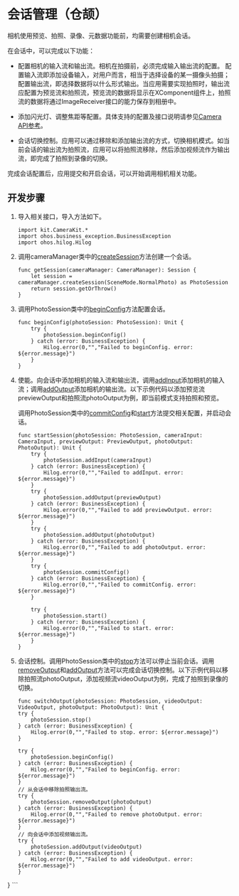 # 会话管理（仓颉）

相机使用预览、拍照、录像、元数据功能前，均需要创建相机会话。

在会话中，可以完成以下功能：

- 配置相机的输入流和输出流。相机在拍摄前，必须完成输入输出流的配置。
  配置输入流即添加设备输入，对用户而言，相当于选择设备的某一摄像头拍摄；配置输出流，即选择数据将以什么形式输出。当应用需要实现拍照时，输出流应配置为预览流和拍照流，预览流的数据将显示在XComponent组件上，拍照流的数据将通过ImageReceiver接口的能力保存到相册中。

- 添加闪光灯、调整焦距等配置。具体支持的配置及接口说明请参见[Camera API参考](../../../../API_Reference/source_zh_cn/CameraKit/cj-apis-multimedia-camera.md)。

- 会话切换控制。应用可以通过移除和添加输出流的方式，切换相机模式。如当前会话的输出流为拍照流，应用可以将拍照流移除，然后添加视频流作为输出流，即完成了拍照到录像的切换。

完成会话配置后，应用提交和开启会话，可以开始调用相机相关功能。

## 开发步骤

1. 导入相关接口，导入方法如下。

    <!-- compile -->

    ```cangjie
    import kit.CameraKit.*
    import ohos.business_exception.BusinessException
    import ohos.hilog.Hilog

    ```

2. 调用cameraManager类中的[createSession](../../../../API_Reference/source_zh_cn/CameraKit/cj-apis-multimedia-camera.md#func-createsessionscenemode)方法创建一个会话。

    <!-- compile -->

    ```cangjie
    func getSession(cameraManager: CameraManager): Session {
        let session = cameraManager.createSession(SceneMode.NormalPhoto) as PhotoSession
        return session.getOrThrow()
    }
    ```

3. 调用PhotoSession类中的[beginConfig](../../../../API_Reference/source_zh_cn/CameraKit/cj-apis-multimedia-camera.md#func-beginconfig)方法配置会话。

    <!-- compile -->

    ```cangjie
    func beginConfig(photoSession: PhotoSession): Unit {
        try {
            photoSession.beginConfig()
        } catch (error: BusinessException) {
            Hilog.error(0,"","Failed to beginConfig. error: ${error.message}")
        }
    }

    ```

4. 使能。向会话中添加相机的输入流和输出流，调用[addInput](../../../../API_Reference/source_zh_cn/CameraKit/cj-apis-multimedia-camera.md#func-addinputcamerainput)添加相机的输入流；调用[addOutput](../../../../API_Reference/source_zh_cn/CameraKit/cj-apis-multimedia-camera.md#func-addoutputcameraoutput)添加相机的输出流。以下示例代码以添加预览流previewOutput和拍照流photoOutput为例，即当前模式支持拍照和预览。

    调用PhotoSession类中的[commitConfig](../../../../API_Reference/source_zh_cn/CameraKit/cj-apis-multimedia-camera.md#func-commitconfig)和[start](../../../../API_Reference/source_zh_cn/CameraKit/cj-apis-multimedia-camera.md#func-start)方法提交相关配置，并启动会话。

    <!-- compile -->

    ```cangjie
    func startSession(photoSession: PhotoSession, cameraInput: CameraInput, previewOutput: PreviewOutput, photoOutput: PhotoOutput): Unit {
        try {
            photoSession.addInput(cameraInput)
        } catch (error: BusinessException) {
            Hilog.error(0,"","Failed to addInput. error: ${error.message}")
        }
        try {
            photoSession.addOutput(previewOutput)
        } catch (error: BusinessException) {
            Hilog.error(0,"","Failed to add previewOutput. error: ${error.message}")
        }
        try {
            photoSession.addOutput(photoOutput)
        } catch (error: BusinessException) {
            Hilog.error(0,"","Failed to add photoOutput. error: ${error.message}")
        }
        try {
            photoSession.commitConfig()
        } catch (error: BusinessException) {
            Hilog.error(0,"","Failed to commitConfig. error: ${error.message}")
        }

        try {
            photoSession.start()
        } catch (error: BusinessException) {
            Hilog.error(0,"","Failed to start. error: ${error.message}")
        }
    }
    ```

5. 会话控制。调用PhotoSession类中的[stop](../../../../API_Reference/source_zh_cn/CameraKit/cj-apis-multimedia-camera.md#func-stop)方法可以停止当前会话。调用[removeOutput](../../../../API_Reference/source_zh_cn/CameraKit/cj-apis-multimedia-camera.md#func-removeoutputcameraoutput)和[addOutput](../../../../API_Reference/source_zh_cn/CameraKit/cj-apis-multimedia-camera.md#func-addoutputcameraoutput)方法可以完成会话切换控制。以下示例代码以移除拍照流photoOutput，添加视频流videoOutput为例，完成了拍照到录像的切换。

    <!-- compile -->

    ```cangjie
    func switchOutput(photoSession: PhotoSession, videoOutput: VideoOutput, photoOutput: PhotoOutput): Unit {
    try {
        photoSession.stop()
    } catch (error: BusinessException) {
        Hilog.error(0,"","Failed to stop. error: ${error.message}")
    }

    try {
        photoSession.beginConfig()
    } catch (error: BusinessException) {
        Hilog.error(0,"","Failed to beginConfig. error: ${error.message}")
    }
    // 从会话中移除拍照输出流。
    try {
        photoSession.removeOutput(photoOutput)
    } catch (error: BusinessException) {
        Hilog.error(0,"","Failed to remove photoOutput. error: ${error.message}")
    }
    // 向会话中添加视频输出流。
    try {
        photoSession.addOutput(videoOutput)
    } catch (error: BusinessException) {
        Hilog.error(0,"","Failed to add videoOutput. error: ${error.message}")
    }

}
    ```
